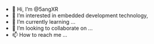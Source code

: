 - 👋 Hi, I’m @5angXR
- 👀 I’m interested in embedded development technology,
- 🌱 I’m currently learning ...
- 💞️ I’m looking to collaborate on ...
- 📫 How to reach me ...

<!---
5angXR/5angXR is a ✨ special ✨ repository because its `README.md` (this file) appears on your GitHub profile.
You can click the Preview link to take a look at your changes.
--->
